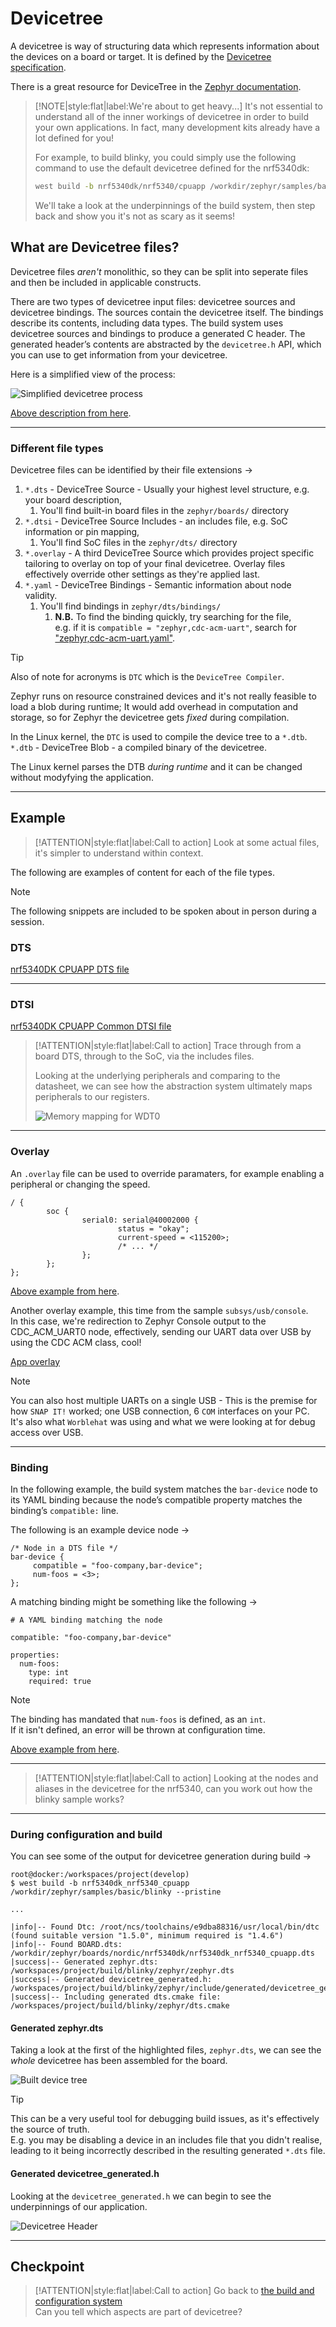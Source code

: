 # Devicetree

A devicetree is way of structuring data which represents information about the devices on a board or target. It is defined by the [Devicetree specification](https://www.devicetree.org/).

There is a great resource for DeviceTree in the [Zephyr documentation](https://docs.zephyrproject.org/latest/build/dts/intro-scope-purpose.html).

>[!NOTE|style:flat|label:We're about to get heavy...]
>It's not essential to understand all of the inner workings of devicetree in order to build your own applications. In fact, many development kits already have a lot defined for you!
>
> For example, to build blinky, you could simply use the following command to use the default devicetree defined for the nrf5340dk:
>```bash
>west build -b nrf5340dk/nrf5340/cpuapp /workdir/zephyr/samples/basic/blinky --pristine
>```
>
>We'll take a look at the underpinnings of the build system, then step back and show you it's not as scary as it seems!

## What are Devicetree files?

Devicetree files *aren't* monolithic, so they can be split into seperate files and then be included in applicable constructs.

There are two types of devicetree input files: devicetree sources and devicetree bindings. The sources contain the devicetree itself. The bindings describe its contents, including data types. The build system uses devicetree sources and bindings to produce a generated C header. The generated header’s contents are abstracted by the `devicetree.h` API, which you can use to get information from your devicetree.

Here is a simplified view of the process:

![Simplified devicetree process](https://docs.zephyrproject.org/latest/_images/zephyr_dt_build_flow.png)

[Above description from here](https://docs.zephyrproject.org/latest/build/dts/intro-scope-purpose.html).

---

### Different file types

Devicetree files can be identified by their file extensions ->

1. `*.dts` - DeviceTree Source - Usually your highest level structure, e.g. your board description,
   1. You'll find built-in board files in the `zephyr/boards/` directory
1. `*.dtsi` - DeviceTree Source Includes - an includes file, e.g. SoC information or pin mapping,
   1. You'll find SoC files in the `zephyr/dts/` directory
1. `*.overlay` - A third DeviceTree Source which provides project specific tailoring to overlay on top of your final devicetree. Overlay files effectively override other settings as they're applied last.
1. `*.yaml` - DeviceTree Bindings - Semantic information about node validity.
   1. You'll find bindings in `zephyr/dts/bindings/`
      1. **N.B.** To find the binding quickly, try searching for the file,  
      e.g. if it is `compatible = "zephyr,cdc-acm-uart"`, search for ["zephyr,cdc-acm-uart.yaml"](https://github.com/zephyrproject-rtos/zephyr/blob/main/dts/bindings/serial/zephyr%2Ccdc-acm-uart.yaml).

> [!TIP]
>Also of note for acronyms is `DTC` which is the `DeviceTree Compiler`.
>
>Zephyr runs on resource constrained devices and it's not really feasible to load a blob during runtime; It would add overhead in computation and storage, so for Zephyr the devicetree gets *fixed* during compilation.
>
>In the Linux kernel, the `DTC` is used to compile the device tree to a `*.dtb`.  
>`*.dtb` - DeviceTree Blob - a compiled binary of the devicetree.
>
>The Linux kernel parses the DTB *during runtime* and it can be changed without modyfying the application.

---

## Example

>[!ATTENTION|style:flat|label:Call to action]
>Look at some actual files, it's simpler to understand within context.

The following are examples of content for each of the file types.

> [!NOTE]
>The following snippets are included to be spoken about in person during a session.

### DTS

[nrf5340DK CPUAPP DTS file](https://raw.githubusercontent.com/zephyrproject-rtos/zephyr/main/boards/nordic/nrf5340dk/nrf5340dk_nrf5340_cpuapp.dts ':include :type=code')

---

### DTSI

[nrf5340DK CPUAPP Common DTSI file](https://raw.githubusercontent.com/zephyrproject-rtos/zephyr/main/boards/nordic/nrf5340dk/nrf5340_cpuapp_common.dtsi ':include :type=code')

>[!ATTENTION|style:flat|label:Call to action]
>Trace through from a board DTS, through to the SoC, via the includes files.
>
>Looking at the underlying peripherals and comparing to the datasheet, we can see how the abstraction system ultimately maps peripherals to our registers.
>
>![Memory mapping for WDT0](wdt0mem.png)

---

### Overlay

An `.overlay` file can be used to override paramaters, for example enabling a peripheral or changing the speed.

```overlay
/ {
        soc {
                serial0: serial@40002000 {
                        status = "okay";
                        current-speed = <115200>;
                        /* ... */
                };
        };
};
```

[Above example from here](https://docs.zephyrproject.org/latest/build/dts/howtos.html#use-devicetree-overlays).

Another overlay example, this time from the sample `subsys/usb/console`.  
In this case, we're redirection to Zephyr Console output to the CDC_ACM_UART0 node, effectively, sending our UART data over USB by using the CDC ACM class, cool!

[App overlay](https://raw.githubusercontent.com/zephyrproject-rtos/zephyr/main/samples/subsys/usb/console/app.overlay ':include :type=code')

> [!NOTE]
>You can also host multiple UARTs on a single USB - This is the premise for how `SNAP IT!` worked; one USB connection, 6 `COM` interfaces on your PC.  
>It's also what `Worblehat` was using and what we were looking at for debug access over USB.

---

### Binding

In the following example, the build system matches the `bar-device` node to its YAML binding because the node’s compatible property matches the binding’s `compatible:` line.

The following is an example device node ->

```DTS Node
/* Node in a DTS file */
bar-device {
     compatible = "foo-company,bar-device";
     num-foos = <3>;
};
```

A matching binding might be something like the following ->

```Matching Binding
# A YAML binding matching the node

compatible: "foo-company,bar-device"

properties:
  num-foos:
    type: int
    required: true
```

> [!NOTE]
>The binding has mandated that `num-foos` is defined, as an `int`.  
>If it isn't defined, an error will be thrown at configuration time.

[Above example from here](https://docs.zephyrproject.org/latest/build/dts/bindings-intro.html#a-simple-example).

---

>[!ATTENTION|style:flat|label:Call to action]
>Looking at the nodes and aliases in the devicetree for the nrf5340, can you work out how the blinky sample works?

---

### During configuration and build

You can see some of the output for devicetree generation during build ->

```terminal
root@docker:/workspaces/project(develop)
$ west build -b nrf5340dk_nrf5340_cpuapp /workdir/zephyr/samples/basic/blinky --pristine

...

|info|-- Found Dtc: /root/ncs/toolchains/e9dba88316/usr/local/bin/dtc (found suitable version "1.5.0", minimum required is "1.4.6") 
|info|-- Found BOARD.dts: /workdir/zephyr/boards/nordic/nrf5340dk/nrf5340dk_nrf5340_cpuapp.dts
|success|-- Generated zephyr.dts: /workspaces/project/build/blinky/zephyr/zephyr.dts
|success|-- Generated devicetree_generated.h: /workspaces/project/build/blinky/zephyr/include/generated/devicetree_generated.h
|success|-- Including generated dts.cmake file: /workspaces/project/build/blinky/zephyr/dts.cmake

```

#### Generated zephyr.dts

Taking a look at the first of the highlighted files, `zephyr.dts`, we can see the *whole* devicetree has been assembled for the board.

![Built device tree](builtdevicetree.png)

> [!TIP]
> This can be a very useful tool for debugging build issues, as it's effectively the source of truth.  
> E.g. you may be disabling a device in an includes file that you didn't realise, leading to it being incorrectly described in the resulting generated `*.dts` file.

#### Generated devicetree_generated.h

Looking at the `devicetree_generated.h` we can begin to see the underpinnings of our application.

![Devicetree Header](devicetreegenerated.png)

---

## Checkpoint

>[!ATTENTION|style:flat|label:Call to action]
>Go back to [the build and configuration system](zephyr/what?id=the-build-and-configuration-system)  
>Can you tell which aspects are part of devicetree?
